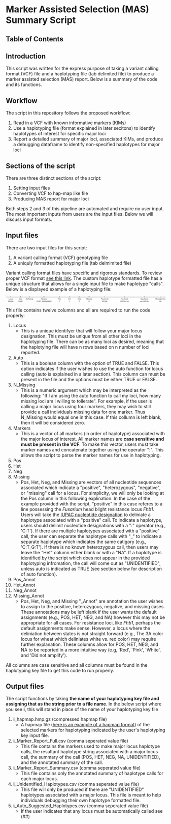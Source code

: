 # Marker Assisted Selection (MAS) Summary Script 

## Table of Contents


## Introduction
This script was written for the express purpose of taking a variant calling format (VCF) file and a haplotyping file (tab delimited file) to produce a marker assisted selection (MAS) report. Below is a summary of the code and its functions.

## Workflow
The script in this repository follows the proposed workflow:

1. Read in a VCF with known informative markers (KIMs)
2. Use a haplotyping file (format explained in later secitons) to identify haplotypes of interest for specific major loci
3. Report a detailed summary of major loci, associated KIMs, and produce a debugging dataframe to identify non-specified haplotypes for major loci

## Sections of the script
There are three distinct sections of the script:

1. Setting input files
2. Converting VCF to hap-map like file
3. Producing MAS report for major loci

Both steps 2 and 3 of this pipeline are automated and require no user input. The most important inputs from users are the input files. Below we will discuss input formats.

## Input files
There are two input files for this script:

1. A variant calling format (VCF) genotyping file
2. A uniquly formatted haplotyping file (tab delmimited file)

Variant calling format files have specific and rigorous standards. To review proper VCF format [see this link](https://samtools.github.io/hts-specs/VCFv4.2.pdf). The custom haplotype formatted file has a unique structure that allows for a single input file to make haplotype "calls". Below is a displayed example of a haplotyping file:

![An image of the haplotyping file header](https://github.com/zjwinn/MAS-Summary-Script/blob/master/Example_File_Head.png)

This file contains twelve columns and all are required to run the code properly:

1. Locus
    - This is a unique identifyer that will follow your major locus designation. This must be unique from all other loci in the haplotyping file. There can be as many loci as desired, meaning that the haplotying file will have n rows based on n number of loci reported.
2. Auto
    - This is a boolean column with the option of TRUE and FALSE. This option indicates if the user wishes to use the auto function for locus calling (auto is explained in a later section). This column can must be present in the file and the options must be either TRUE or FALSE. 
3. N_Missing
    - This is a numeric argument which may be interpreted as the following: "If I am using the auto function to call my loci, how many missing loci am I willing to tollerate". For example, if the user is calling a major locus using four markers, they may wish to still provide a call individuals missing data for one marker. Thus N_Missing would equal one in this case. If this collumn is left blank, then it will be considered zero.  
4. Markers
    - This is a vector of all markers (in order of haplotype) associated with the major locus of interest. All marker names are **case sensitive and must be present in the VCF**. To make this vector, users must take marker names and concatenate together using the operator ":". This allows the script to parse the marker names for use in haplotyping.
5. Pos 
6. Het 
7. Neg 
8. Missing
    - Pos, Het, Neg, and Missing are vectors of all nucleotide sequences associated which indicate a "positive", "heterozygous", "negative", or "missing" call for a locus. For simplicity, we will only be looking at the Pos column in this following explination. In the case of the example provided with the script, "positive" in this case referes to a line possessing the *Fusarium* head blight resistance locus *Fhb1*. Users will take the [IUPAC nucleotide designation](https://en.wikipedia.org/wiki/Nucleic_acid_notation#cite_note-iupac1-1) to deliniate a haplotype associated with a "positive" call. To indicate a haplotype, users should delimit nucleotide designations with a ":" operator (e.g., 'C:T'). If there are multiple haplotypes associated with a "positive" call, the user can separate the haplotype calls with "_" to indicate a separate haplotype which indicates the same catigory (e.g., 'C:T_G:T'). If there is no known heterozygous call, then users may leave the "Het" column either blank or with a "NA". If a haplotype is identified by the script which does not appear in the provided haplotyping infromation, the call will come out as "UNIDENTIFIED", unless auto is indicated as TRUE (see section below for description of auto function).
9. Pos_Annot
10. Het_Annot
11. Neg_Annot
12. Missing_Annot
    - Pos, Het, Neg, and Missing "_Annot" are annotation the user wishes to assign to the positive, heterozygous, negative, and missing cases. These annotations may be left blank if the user wants the default assignments (e.g., POS, HET, NEG, and NA) however this may not be appropriate for all cases. For resistance loci, like *Fhb1*, perhaps the default assignments make sense. However, a locus where the deliniation between states is not straight forward (e.g., The 3A color locus for wheat which deliniates white vs. red color) may require further explanation. These columns allow for POS, HET, NEG, and NA to be reported in a more intuitive way (e.g, 'Red', 'Pink', 'White', and 'Did not amplify').   

All columns are case sensitive and all columns must be found in the haplotyping key file to get this code to run properly.

## Output files
The script functions by taking **the name of your haplotyping key file and assigning that as the string prior to a file name**. In the below script where you see **i**, this will stand in place of the name of your haplotyping key file

1. **i**_hapmap.hmp.gz (compressed hapmap file)
    - A hapmap file ([here is an example of a hapmap format](https://statgen-esalq.github.io/Hapmap-and-VCF-formats-and-its-integration-with-onemap/#:~:text=The%20Hapmap%20file%20format%20is%20a%20table%20which,Hapmap%20file%20by%20chromosome%20or%20a%20general%20file.)) of the selected markers for haplotyping indicated by the user's haplotyping key input file. 
2. **i**_Marker_Report_Full.csv (comma seperated value file)
    - This file contains the markers used to make major locus haplotype calls, the resultant haplotype string associated with a major locus call, the summary of the call (POS, HET, NEG, NA, UNIDENTIFIED), and the annotated summary of the call.
3. **i**_Marker_Report_Summary.csv (comma seperated value file)
    - This file contains only the annotated summary of haplotype calls for each major locus.
4. **i**_Unidentified_Haplotypes.csv (comma seperated value file)
    - This file will only be produced if there are "UNIDENTIFIED" haplotypes associated with a major locus. This file is meant to help individuals debugging their own haplotype formatted file.
5. **i**_Auto_Suggested_Haplotypes.csv (comma seperated value file)
    - If the user indicates that any locus must be automatically called see (##)